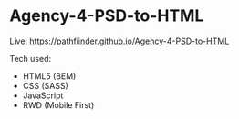 # Agency-4-PSD-to-HTML


Live: https://pathfiinder.github.io/Agency-4-PSD-to-HTML

Tech used:
- HTML5 (BEM)
- CSS (SASS)
- JavaScript
- RWD (Mobile First)
